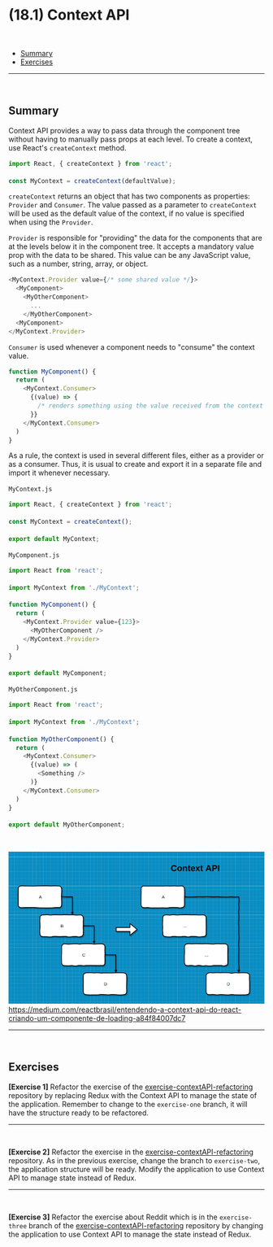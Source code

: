 # (18.1) Context API

<br>

- [Summary](#Summary)
- [Exercises](#Exercises)

<hr>
<br>

## Summary
Context API provides a way to pass data through the component tree without having to manually pass props at each level. To create a context, use React's `createContext` method.

```js
import React, { createContext } from 'react';

const MyContext = createContext(defaultValue);
```

`createContext` returns an object that has two components as properties: `Provider` and `Consumer`. The value passed as a parameter to `createContext` will be used as the default value of the context, if no value is specified when using the `Provider`.

`Provider` is responsible for "providing" the data for the components that are at the levels below it in the component tree. It accepts a mandatory value prop with the data to be shared. This value can be any JavaScript value, such as a number, string, array, or object.

```js
<MyContext.Provider value={/* some shared value */}>
  <MyComponent>
    <MyOtherComponent>
      ...
    </MyOtherComponent>
  <MyComponent>
</MyContext.Provider>
```

`Consumer` is used whenever a component needs to "consume" the context value.
```js
function MyComponent() {
  return (
    <MyContext.Consumer>
      {(value) => {
        /* renders something using the value received from the context */
      }}
    </MyContext.Consumer>
  )
}
```

As a rule, the context is used in several different files, either as a provider or as a consumer. Thus, it is usual to create and export it in a separate file and import it whenever necessary.

`MyContext.js`
```js
import React, { createContext } from 'react';

const MyContext = createContext();

export default MyContext;
```

`MyComponent.js`
```js
import React from 'react';

import MyContext from './MyContext';

function MyComponent() {
  return (
    <MyContext.Provider value={123}>
      <MyOtherComponent />
    </MyContext.Provider>
  )
}

export default MyComponent;
```

`MyOtherComponent.js`
```js
import React from 'react';

import MyContext from './MyContext';

function MyOtherComponent() {
  return (
    <MyContext.Consumer>
      {(value) => (
        <Something />
      )}
    </MyContext.Consumer>
  )
}

export default MyOtherComponent;
```

<br>

![Context API](react_context_api.png?raw=true "Context API")
https://medium.com/reactbrasil/entendendo-a-context-api-do-react-criando-um-componente-de-loading-a84f84007dc7


<hr>
<br>

## Exercises
**[Exercise 1]** Refactor the exercise of the [exercise-contextAPI-refactoring](https://github.com/tryber/exercise-contextAPI-refactoring/tree/master) repository by replacing Redux with the Context API to manage the state of the application. Remember to change to the `exercise-one` branch, it will have the structure ready to be refactored.

<hr>
<br>

**[Exercise 2]** Refactor the exercise in the [exercise-contextAPI-refactoring](https://github.com/tryber/exercise-contextAPI-refactoring/tree/master) repository. As in the previous exercise, change the branch to `exercise-two`, the application structure will be ready. Modify the application to use Context API to manage state instead of Redux.

<hr>
<br>

**[Exercise 3]** Refactor the exercise about Reddit which is in the `exercise-three` branch of the [exercise-contextAPI-refactoring](https://github.com/tryber/exercise-contextAPI-refactoring/tree/master) repository by changing the application to use Context API to manage the state instead of Redux.
